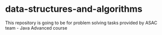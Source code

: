 # data-structures-and-algorithms
This repository is going to be for problem solving tasks provided by ASAC team - Java Advanced course 
